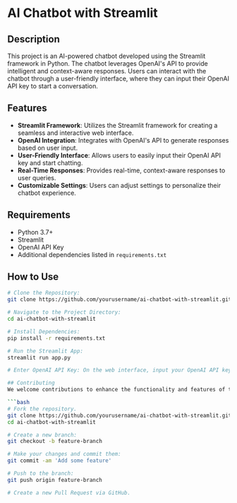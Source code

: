 # AI Chatbot with Streamlit

## Description
This project is an AI-powered chatbot developed using the Streamlit framework in Python. The chatbot leverages OpenAI's API to provide intelligent and context-aware responses. Users can interact with the chatbot through a user-friendly interface, where they can input their OpenAI API key to start a conversation.

## Features
- **Streamlit Framework**: Utilizes the Streamlit framework for creating a seamless and interactive web interface.
- **OpenAI Integration**: Integrates with OpenAI's API to generate responses based on user input.
- **User-Friendly Interface**: Allows users to easily input their OpenAI API key and start chatting.
- **Real-Time Responses**: Provides real-time, context-aware responses to user queries.
- **Customizable Settings**: Users can adjust settings to personalize their chatbot experience.

## Requirements
- Python 3.7+
- Streamlit
- OpenAI API Key
- Additional dependencies listed in `requirements.txt`

## How to Use
```bash
# Clone the Repository:
git clone https://github.com/yourusername/ai-chatbot-with-streamlit.git

# Navigate to the Project Directory:
cd ai-chatbot-with-streamlit

# Install Dependencies:
pip install -r requirements.txt

# Run the Streamlit App:
streamlit run app.py

# Enter OpenAI API Key: On the web interface, input your OpenAI API key to start interacting with the chatbot.

## Contributing
We welcome contributions to enhance the functionality and features of this project. If you would like to contribute, please follow these steps:

```bash
# Fork the repository.
git clone https://github.com/yourusername/ai-chatbot-with-streamlit.git
cd ai-chatbot-with-streamlit

# Create a new branch:
git checkout -b feature-branch

# Make your changes and commit them:
git commit -am 'Add some feature'

# Push to the branch:
git push origin feature-branch

# Create a new Pull Request via GitHub.



